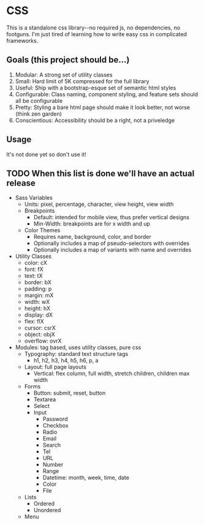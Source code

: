 # CSS

This is a standalone css library--no required js, no dependencies, no footguns. I'm just tired of learning how to write easy css in complicated frameworks.

## Goals (this project should be...)

1. Modular: A strong set of utility classes
2. Small: Hard limit of 5K compressed for the full library
3. Useful: Ship with a bootstrap-esque set of semantic html styles
4. Configurable: Class naming, component styling, and feature sets should all be configurable
5. Pretty: Styling a bare html page should make it look better, not worse (think zen garden)
6. Conscientious: Accessibility should be a right, not a priveledge

## Usage

It's not done yet so don't use it!

## TODO When this list is done we'll have an actual release

- Sass Variables
  - Units: pixel, percentage, character, view height, view width
  - Breakpoints
    - Default: intended for mobile view, thus prefer vertical designs
    - Min-Width: breakpoints are for x width and up
  - Color Themes
    - Requires name, background, color, and border
    - Optionally includes a map of pseudo-selectors with overrides
    - Optionally includes a map of variants with name and overrides
- Utility Classes
  - color: cX
  - font: fX
  - text: tX
  - border: bX
  - padding: p
  - margin: mX
  - width: wX
  - height: hX
  - display: dX
  - flex: flX
  - cursor: csrX
  - object: objX
  - overflow: ovrX
- Modules: tag based, uses utility classes, pure css
  - Typography: standard text structure tags
    - h1, h2, h3, h4, h5, h6, p, a
  - Layout: full page layouts
    - Vertical: flex column, full width, stretch children, children max width
  - Forms
    - Button: submit, reset, button
    - Textarea
    - Select
    - Input
      - Password
      - Checkbox
      - Radio
      - Email
      - Search
      - Tel
      - URL
      - Number
      - Range
      - Datetime: month, week, time, date
      - Color
      - File
  - Lists
    - Ordered
    - Unordered
  - Menu

